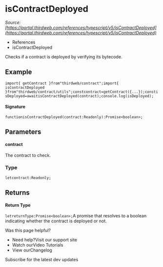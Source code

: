 # isContractDeployed

*Source: [https://portal.thirdweb.com/references/typescript/v5/isContractDeployed](https://portal.thirdweb.com/references/typescript/v5/isContractDeployed)*

* References
* isContractDeployed

Checks if a contract is deployed by verifying its bytecode.

## Example

`import{ getContract }from"thirdweb/contract";import{ isContractDeployed }from"thirdweb/contract/utils";constcontract=getContract({...});constisDeployed=awaitisContractDeployed(contract);console.log(isDeployed);`
#### Signature

`functionisContractDeployed(contract:Readonly):Promise<boolean>;`
## Parameters

#### contract

The contract to check.

### Type

`letcontract:Readonly;`
## Returns

#### Return Type

`letreturnType:Promise<boolean>;`A promise that resolves to a boolean indicating whether the contract is deployed or not.

Was this page helpful?

* Need help?Visit our support site
* Watch ourVideo Tutorials
* View ourChangelog

Subscribe for the latest dev updates

